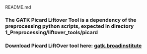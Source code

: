 README.md
### The GATK Picard Liftover Tool is a dependency of the preprocessing python scripts, expected in directory 1_Preprocessing/liftover_tools/picard
### Download Picard LiftOver tool here: [gatk.broadinstitute](https://gatk.broadinstitute.org/hc/en-us/articles/360037060932-LiftoverVcf-Picard-)
